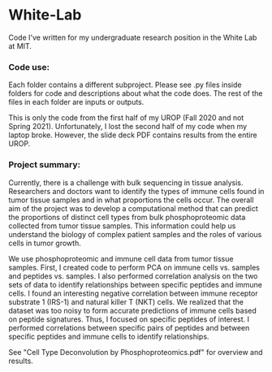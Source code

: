 # White-Lab
Code I've written for my undergraduate research position in the White Lab at MIT.

### Code use:
Each folder contains a different subproject.
Please see .py files inside folders for code and descriptions about what the code does.
The rest of the files in each folder are inputs or outputs.

This is only the code from the first half of my UROP (Fall 2020 and not Spring 2021).
Unfortunately, I lost the second half of my code when my laptop broke. However, the slide deck PDF contains results from the entire UROP.

### Project summary:
Currently, there is a challenge with bulk sequencing in tissue analysis. Researchers and doctors want to identify the types of immune cells found in tumor tissue samples and in what proportions the cells occur. The overall aim of the project was to develop a computational method that can predict the proportions of distinct cell types from bulk phosphoproteomic data collected from tumor tissue samples. This information could help us understand the biology of complex patient samples and the roles of various cells in tumor growth.

We use phosphoproteomic and immune cell data from tumor tissue samples. First, I created code to perform PCA on immune cells vs. samples and peptides vs. samples. I also performed correlation analysis on the two sets of data to identify relationships between specific peptides and immune cells. I found an interesting negative correlation between immune receptor substrate 1 (IRS-1) and natural killer T (NKT) cells. We realized that the dataset was too noisy to form accurate predictions of immune cells based on peptide signatures. Thus, I focused on specific peptides of interest. I performed correlations between specific pairs of peptides and between specific peptides and immune cells to identify relationships.

See "Cell Type Deconvolution by Phosphoproteomics.pdf" for overview and results.
